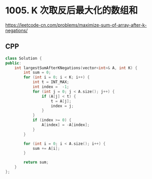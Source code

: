 # 1005. K 次取反后最大化的数组和

https://leetcode-cn.com/problems/maximize-sum-of-array-after-k-negations/

## CPP

```cpp
class Solution {
public:
    int largestSumAfterKNegations(vector<int>& A, int K) {
        int sum = 0;
        for (int i = 0; i < K; i++) {
            int t = INT_MAX;
            int index =  -1;
            for (int j = 0; j < A.size(); j++) {
                if (A[j] < t) {
                    t = A[j];
                    index = j;
                }
            }
            if (index >= 0) {
                A[index] = -A[index];
            }
        }

        for (int i = 0; i < A.size(); i++) {
            sum += A[i];
        }

        return sum;
    }
};
```
